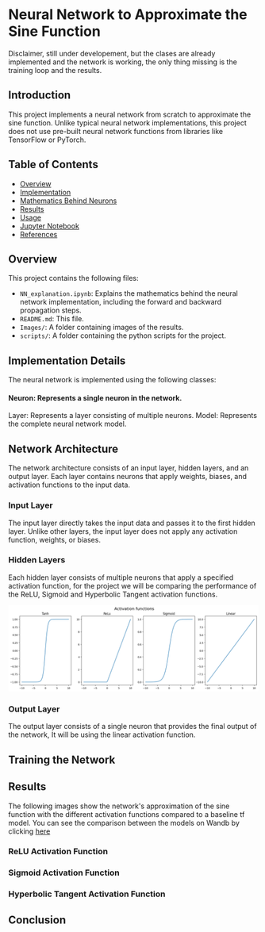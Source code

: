 # Neural Network to Approximate the Sine Function
Disclaimer, still under developement, but the clases are already implemented and the network is working, the only thing missing is the training loop and the results.

## Introduction
This project implements a neural network from scratch to approximate the sine function. Unlike typical neural network implementations, this project does not use pre-built neural network functions from libraries like TensorFlow or PyTorch.

## Table of Contents
- [Overview](#overview)
- [Implementation](#implementation)
- [Mathematics Behind Neurons](#mathematics-behind-neurons)
- [Results](#results)
- [Usage](#usage)
- [Jupyter Notebook](#jupyter-notebook)
- [References](#references)

## Overview

This project contains the following files:
- `NN_explanation.ipynb`: Explains the mathematics behind the neural network implementation, including the forward and backward propagation steps.
- `README.md`: This file.
- `Images/`: A folder containing images of the results.
- `scripts/`: A folder containing the python scripts for the project.

## Implementation Details
The neural network is implemented using the following classes:

#### Neuron: Represents a single neuron in the network.
Layer: Represents a layer consisting of multiple neurons.
Model: Represents the complete neural network model.

## Network Architecture
The network architecture consists of an input layer, hidden layers, and an output layer. Each layer contains neurons that apply weights, biases, and activation functions to the input data.

### Input Layer
The input layer directly takes the input data and passes it to the first hidden layer. Unlike other layers, the input layer does not apply any activation function, weights, or biases.

### Hidden Layers
Each hidden layer consists of multiple neurons that apply a specified activation function, for the project we will be comparing the performance of the ReLU, Sigmoid and Hyperbolic Tangent activation functions.

![Activation Functions](Images/Activation%20Functions.png)

### Output Layer
The output layer consists of a single neuron that provides the final output of the network, It will be using the linear activation function.

## Training the Network


## Results
The following images show the network's approximation of the sine function with the different activation functions compared to a baseline tf model.
You can see the comparison between the models on Wandb by clicking [here](https://wandb.ai/a01700257/Neural%20Network%20from%20scratch/table)


### ReLU Activation Function

### Sigmoid Activation Function

### Hyperbolic Tangent Activation Function


## Conclusion